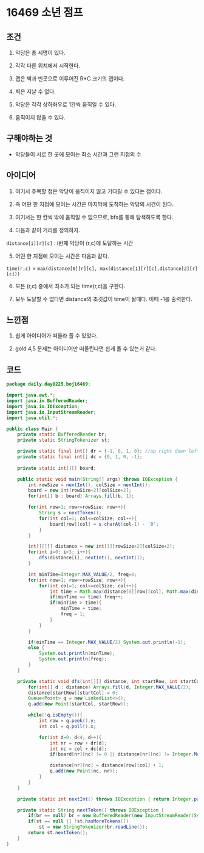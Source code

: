 # 16469 소년 점프

## 조건

1. 악당은 총 세명이 있다.

2. 각각 다른 위치에서 시작한다.

3. 맵은 벽과 빈곳으로 이루어진 R*C 크기의 맵이다.

4. 벽은 지날 수 없다.

5. 악당은 각각 상하좌우로 1칸씩 움직일 수 있다.

6. 움직이지 않을 수 있다.

## 구해야하는 것

* 악당들이 서로 한 곳에 모이는 최소 시간과 그런 지점의 수

## 아이디어

1. 여기서 주목할 점은 악당이 움직이지 않고 기다릴 수 있다는 점이다.

2. 즉 어떤 한 지점에 모이는 시간은 마지막에 도착하는 악당의 시간이 된다.

3. 여기서는 한 칸씩 밖에 움직일 수 없으므로, bfs를 통해 탐색하도록 한다.

4. 다음과 같이 거리를 정의하자.
   
`distance[i][r][c]` : i번째 악당이 (r,c)에 도달하는 시간

5. 어떤 한 지점에 모이는 시간은 다음과 같다.

`time(r,c)` = `max(distance[0][r][c], max(distance[1][r][c],distance[2][r][c]))`

6. 모든 (r,c) 중에서 최소가 되는 time(r,c)을 구한다.

7. 모두 도달할 수 없다면 distance의 초깃값이 time이 될때다. 이때 -1를 출력한다.

## 느낀점

1. 쉽게 아이디어가 떠올라 풀 수 있었다.

2. gold 4,5 문제는 아이디어만 떠올린다면 쉽게 풀 수 있는거 같다.

## 코드

```java
package daily.day0225.boj16469;

import java.awt.*;
import java.io.BufferedReader;
import java.io.IOException;
import java.io.InputStreamReader;
import java.util.*;

public class Main {
    private static BufferedReader br;
    private static StringTokenizer st;

    private static final int[] dr = {-1, 0, 1, 0}; //up right down left
    private static final int[] dc = {0, 1, 0, -1};
    
    private static int[][] board;

    public static void main(String[] args) throws IOException {
        int rowSize = nextInt(), colSize = nextInt();
        board = new int[rowSize+2][colSize+2];
        for(int[] b : board) Arrays.fill(b, 1);

        for(int row=1; row<=rowSize; row++){
            String s = nextToken();
            for(int col=1; col<=colSize; col++){
                board[row][col] = s.charAt(col-1) - '0';
            }
        }

        int[][][] distance = new int[3][rowSize+2][colSize+2];
        for(int i=0; i<3; i++){
            dfs(distance[i], nextInt(), nextInt());
        }

        int minTime=Integer.MAX_VALUE/2, freq=0;
        for(int row=1; row<=rowSize; row++){
            for(int col=1; col<=colSize; col++){
                int time = Math.max(distance[0][row][col], Math.max(distance[1][row][col], distance[2][row][col]));
                if(minTime == time) freq++;
                if(minTime > time){
                    minTime = time;
                    freq = 1;
                }
            }
        }

        if(minTime == Integer.MAX_VALUE/2) System.out.println(-1);
        else {
            System.out.println(minTime);
            System.out.println(freq);
        }
    }

    private static void dfs(int[][] distance, int startRow, int startCol){
        for(int[] d : distance) Arrays.fill(d, Integer.MAX_VALUE/2);
        distance[startRow][startCol] = 0;
        Queue<Point> q = new LinkedList<>();
        q.add(new Point(startCol, startRow));

        while(!q.isEmpty()){
            int row = q.peek().y;
            int col = q.poll().x;

            for(int d=0; d<4; d++){
                int nr = row + dr[d];
                int nc = col + dc[d];
                if(board[nr][nc] != 0 || distance[nr][nc] != Integer.MAX_VALUE/2) continue; // out of bound or wall or visit

                distance[nr][nc] = distance[row][col] + 1;
                q.add(new Point(nc, nr));
            }
        }
    }

    private static int nextInt() throws IOException { return Integer.parseInt(nextToken()); }

    private static String nextToken() throws IOException {
        if(br == null) br = new BufferedReader(new InputStreamReader(System.in));
        if(st == null || !st.hasMoreTokens())
            st = new StringTokenizer(br.readLine());
        return st.nextToken();
    }
}
```